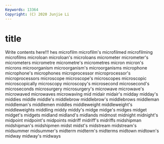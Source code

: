 ```yaml
---
Keywords: 13364
Copyright: (C) 2020 Junjie Li
---
```


# title

Write contents here!!!
hes 
microfilm 
microfilm's 
microfilmed 
microfilming 
microfilms 
microloan
microloan's 
microloans 
micrometer 
micrometer's 
micrometers 
micrometre 
micrometre's 
micrometres 
micron 
micron's
microns 
microorganism 
microorganism's 
microorganisms 
microphone 
microphone's 
microphones 
microprocessor 
microprocessor's 
microprocessors
microscope 
microscope's 
microscopes 
microscopic 
microscopically 
microscopy 
microscopy's 
microsecond 
microsecond's 
microseconds
microsurgery 
microsurgery's 
microwave 
microwave's 
microwaved 
microwaves 
microwaving 
mid 
midair 
midair's
midday 
midday's 
middies 
middle 
middle's 
middlebrow 
middlebrow's 
middlebrows 
middleman 
middleman's
middlemen 
middles 
middleweight 
middleweight's 
middleweights 
middling 
middy 
middy's 
midge 
midge's
midges 
midget 
midget's 
midgets 
midland 
midland's 
midlands 
midmost 
midnight 
midnight's
midpoint 
midpoint's 
midpoints 
midriff 
midriff's 
midriffs 
midshipman 
midshipman's 
midshipmen 
midst
midst's 
midstream 
midstream's 
midsummer 
midsummer's 
midterm 
midterm's 
midterms 
midtown 
midtown's
midway 
midway's 
midways 
